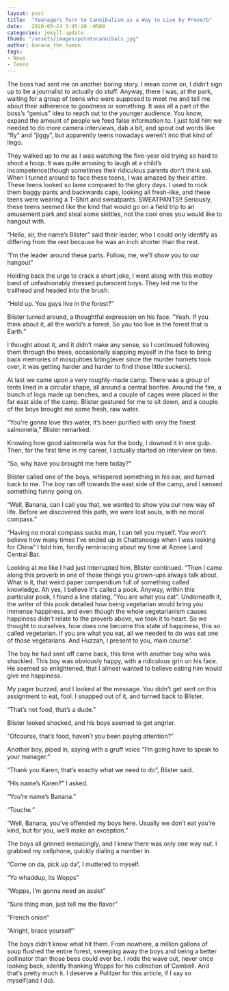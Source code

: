 ```yaml
---
layout: post
title:  "Teenagers Turn to Cannibalism as a Way to Live by Proverb"
date:   2020-05-24 3:45:20 -0500
categories: jekyll update
thumb: "/assets/images/potatocannibals.jpg"
author: banana_the_human
tags:
- News
- Teens
---
```

The boss had sent me on another boring story. I mean come on, I didn’t sign up to be a journalist to actually do stuff. Anyway, there I was, at the park, waiting for a group of teens who were supposed to meet me and tell me about their adherence to goodness or something. It was all a part of the boss’s “genius” idea to reach out to the younger audience. You know, expand the amount of people we feed false information to. I just told him we needed to do more camera interviews, dab a bit, and spout out words like “fly” and “jiggy”, but apparently teens nowadays weren't into that kind of lingo.

They walked up to me as I was watching the five-year old trying so hard to shoot a hoop. It was quite amusing to laugh at a child’s incompetence(though sometimes their ridiculous parents don’t think so). When I turned around to face these teens, I was amazed by their attire. These teens looked so lame compared to the glory days. I used to rock them baggy pants and backwards caps, looking all fresh-like, and these teens were wearing a T-Shirt and sweatpants. SWEATPANTS!! Seriously, these teens seemed like the kind that would go on a field trip to an amusement park and steal some skittles, not the cool ones you would like to hangout with.

“Hello, sir, the name’s Blister” said their leader, who I could only identify as differing from the rest because he was an inch shorter than the rest.

“I’m the leader around these parts. Follow, me, we’ll show you to our hangout”

Holding back the urge to crack a short joke, I went along with this motley band of unfashionably dressed pubescent boys. They led me to the trailhead and headed into the brush.

“Hold up. You guys live in the forest?”

Blister turned around, a thoughtful expression on his face. “Yeah. If you think about it, all the world’s a forest. So you too live in the forest that is Earth.”

I thought about it, and it didn’t make any sense, so I continued following them through the trees, occasionally slapping myself in the face to bring back memories of mosquitoes biting(ever since the murder hornets took over, it was getting harder and harder to find those little suckers).

At last we came upon a very roughly-made camp. There was a group of tents lined in a circular shape, all around a central bonfire. Around the fire, a bunch of logs made up benches, and a couple of cages were placed in the far east side of the camp. Blister gestured for me to sit down, and a couple of the boys brought me some fresh, raw water.

“You're gonna love this water, it’s been purified with only the finest salmonella,” Blister remarked.

Knowing how good salmonella was for the body, I downed it in one gulp. Then, for the first time in my career, I actually started an interview on time.

“So, why have you brought me here today?”

Blister called one of the boys, whispered something in his ear, and turned back to me. The boy ran off towards the east side of the camp, and I sensed something funny going on.

“Well, Banana, can I call you that, we wanted to show you our new way of life. Before we discovered this path, we were lost souls, with no moral compass.”

“Having no moral compass sucks man, I can tell you myself. You won’t believe how many times I’ve ended up in Chattanooga when I was looking for China” I told him, fondly reminiscing about my time at Aznee Land Central Bar.

Looking at me like I had just interrupted him, Blister continued. “Then I came along this proverb in one of those things you grown-ups always talk about. What is it, that weird paper compendium full of something called knowledge. Ah yes, I believe it's called a pook. Anyway, within this particular pook, I found a line stating, “You are what you eat”. Underneath it, the writer of this pook detailed how being vegetarian would bring you immense happiness, and even though the whole vegetarianism causes happiness didn’t relate to the proverb above, we took it to heart. So we thought to ourselves, how does one become this state of happiness, this so called vegetarian. If you are what you eat, all we needed to do was eat one of those vegetarians. And Huzzah, I present to you, main course”.

The boy he had sent off came back, this time with another boy who was shackled. This boy was obviously happy, with a ridiculous grin on his face. He seemed so enlightened, that I almost wanted to believe eating him would give me happiness.

My pager buzzed, and I looked at the message. You didn’t get sent on this assignment to eat, fool. I snapped out of it, and turned back to Blister.

“That’s not food, that’s a dude.”

Blister looked shocked, and his boys seemed to get angrier.

“Ofcourse, that’s food, haven’t you been paying attention?”

Another boy, piped in, saying with a gruff voice “I’m going have to speak to your manager.”

“Thank you Karen, that’s exactly what we need to do”, Blister said.

“His name’s Karen?” I asked.

“You’re name’s Banana.”

“Touche.”

“Well, Banana, you’ve offended my boys here. Usually we don’t eat you’re kind, but for you, we’ll make an exception.”

The boys all grinned menacingly, and I knew there was only one way out. I grabbed my cellphone, quickly dialing a number in.

“Come on da, pick up da”, I muttered to myself.

“Yo whaddup, its Wopps”

“Wopps, I’m gonna need an assist”

“Sure thing man, just tell me the flavor”

“French onion”

“Alright, brace yourself”

The boys didn’t know what hit them. From nowhere, a million gallons of soup flushed the entire forest, sweeping away the boys and being a better pollinator than those bees could ever be. I rode the wave out, never once looking back, silently thanking Wopps for his collection of Cambell. And that’s pretty much it. I deserve a Pulitzer for this article, if I say so myself(and I do).
